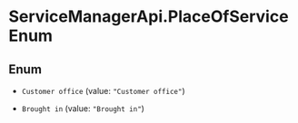 # ServiceManagerApi.PlaceOfServiceEnum

## Enum


* `Customer office` (value: `"Customer office"`)

* `Brought in` (value: `"Brought in"`)


